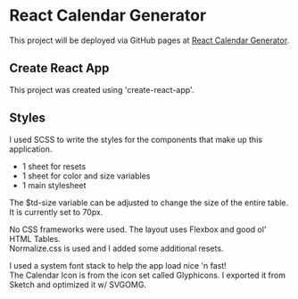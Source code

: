 <!-- ![React Stocks logo](src/img/react-stocks.svg) -->

# React Calendar Generator

This project will be deployed via GitHub pages at [React Calendar Generator](https://davidysoards.github.io/calendar-generator-react).

## Create React App

This project was created using 'create-react-app'.

## Styles

I used SCSS to write the styles for the components that make up this application.

- 1 sheet for resets
- 1 sheet for color and size variables
- 1 main stylesheet

The \$td-size variable can be adjusted to change the size of the entire table.<br />
It is currently set to 70px.

No CSS frameworks were used. The layout uses Flexbox and good ol' HTML Tables.<br />
Normalize.css is used and I added some additional resets.

I used a system font stack to help the app load nice 'n fast!<br />
The Calendar Icon is from the icon set called Glyphicons. I exported it from Sketch and optimized it w/ SVGOMG.
